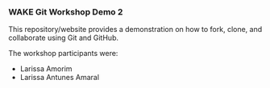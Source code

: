 ### WAKE Git Workshop Demo 2

This repository/website provides a demonstration on how to fork, clone, and collaborate using Git and GitHub.

The workshop participants were:

* Larissa Amorim
* Larissa Antunes Amaral

